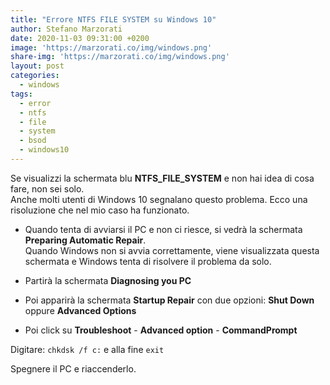 ```yaml
---
title: "Errore NTFS FILE SYSTEM su Windows 10"
author: Stefano Marzorati
date: 2020-11-03 09:31:00 +0200
image: 'https://marzorati.co/img/windows.png'
share-img: 'https://marzorati.co/img/windows.png'
layout: post
categories:
  - windows
tags:
  - error
  - ntfs
  - file
  - system
  - bsod
  - windows10
---
```

Se visualizzi la schermata blu **NTFS_FILE_SYSTEM** e non hai idea di cosa fare, non sei solo.   
Anche molti utenti di Windows 10 segnalano questo problema. Ecco una risoluzione che nel mio caso ha funzionato.   

- Quando tenta di avviarsi il PC e non ci riesce, si vedrà la schermata **Preparing Automatic Repair**.   
Quando Windows non si avvia correttamente, viene visualizzata questa schermata e Windows tenta di risolvere il problema da solo.

- Partirà la schermata **Diagnosing you PC**

- Poi apparirà la schermata **Startup Repair** con due opzioni: **Shut Down** oppure **Advanced Options**
- Poi click su **Troubleshoot** - **Advanced option** - **CommandPrompt**

Digitare: <code>chkdsk /f c:</code> e alla fine <code>exit</code>

Spegnere il PC e riaccenderlo.